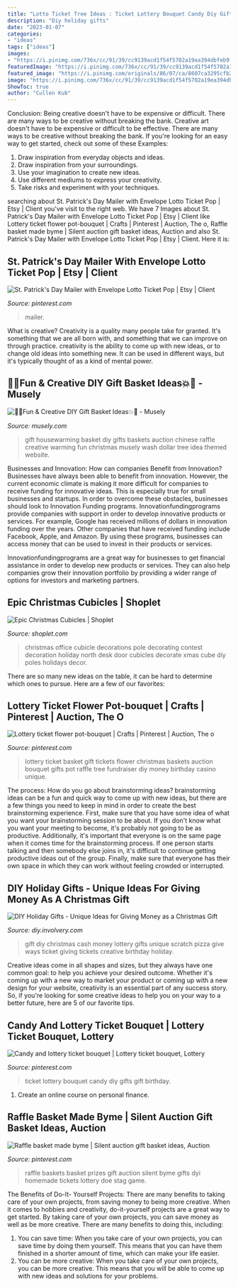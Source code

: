 ```yaml
---
title: "Lotto Ticket Tree Ideas : Ticket Lottery Bouquet Candy Diy Gifts Gift Birthday"
description: "Diy holiday gifts"
date: "2023-01-07"
categories:
- "ideas"
tags: ["ideas"]
images:
- "https://i.pinimg.com/736x/cc/91/39/cc9139acd1f54f5702a19ea394dbfeb9.jpg"
featuredImage: "https://i.pinimg.com/736x/cc/91/39/cc9139acd1f54f5702a19ea394dbfeb9.jpg"
featured_image: "https://i.pinimg.com/originals/86/07/ca/8607ca3295cfb275d9e1cb9b336e57b3.jpg"
image: "https://i.pinimg.com/736x/cc/91/39/cc9139acd1f54f5702a19ea394dbfeb9.jpg"
ShowToc: true
author: "Cullen Kub"
---
```



Conclusion: Being creative doesn't have to be expensive or difficult. There are many ways to be creative without breaking the bank.
Creative art doesn't have to be expensive or difficult to be effective. There are many ways to be creative without breaking the bank. If you're looking for an easy way to get started, check out some of these Examples: 
1. Draw inspiration from everyday objects and ideas.
2. Draw inspiration from your surroundings.
3. Use your imagination to create new ideas. 
4. Use different mediums to express your creativity.
5. Take risks and experiment with your techniques.

	

		
searching about St. Patrick&#039;s Day Mailer with Envelope Lotto Ticket Pop | Etsy | Client you've visit to the right web. We have 7 Images about St. Patrick&#039;s Day Mailer with Envelope Lotto Ticket Pop | Etsy | Client like Lottery ticket flower pot-bouquet | Crafts | Pinterest | Auction, The o, Raffle basket made byme | Silent auction gift basket ideas, Auction and also St. Patrick&#039;s Day Mailer with Envelope Lotto Ticket Pop | Etsy | Client. Here it is:
		
    
## St. Patrick&#039;s Day Mailer With Envelope Lotto Ticket Pop | Etsy | Client

<img loading=lazy src="https://i.pinimg.com/736x/cc/91/39/cc9139acd1f54f5702a19ea394dbfeb9.jpg" onerror="this.onerror=null;this.src='https://tse2.mm.bing.net/th?id=OIP.HS9_WCOlIRVMOUBJMZaRBgHaHZ&amp;pid=15.1';" alt="St. Patrick&#039;s Day Mailer with Envelope Lotto Ticket Pop | Etsy | Client">

_Source: pinterest.com_

>mailer. 

	

What is creative?
Creativity is a quality many people take for granted. It's something that we are all born with, and something that we can improve on through practice. creativity is the ability to come up with new ideas, or to change old ideas into something new. It can be used in different ways, but it's typically thought of as a kind of mental power.

    
## 🎉💥Fun &amp; Creative DIY Gift Basket Ideas💥🎉 - Musely

<img loading=lazy src="https://media.musely.com/u/843ef567-36c1-4484-a2ae-d222efd29e10.jpg" onerror="this.onerror=null;this.src='https://tse4.mm.bing.net/th?id=OIP.FalHnXfp7hAnfg_sHPFnnQHaJ4&amp;pid=15.1';" alt="🎉💥Fun &amp; Creative DIY Gift Basket Ideas💥🎉 - Musely">

_Source: musely.com_

>gift housewarming basket diy gifts baskets auction chinese raffle creative warming fun christmas musely wash dollar tree idea themed website. 

	

Businesses and Innovation: How can companies Benefit from Innovation?
Businesses have always been able to benefit from innovation. However, the current economic climate is making it more difficult for companies to receive funding for innovative ideas. This is especially true for small businesses and startups. In order to overcome these obstacles, businesses should look to Innovation Funding programs.
Innovationfundingprograms provide companies with support in order to develop innovative products or services. For example, Google has received millions of dollars in innovation funding over the years. Other companies that have received funding include Facebook, Apple, and Amazon. By using these programs, businesses can access money that can be used to invest in their products or services.

Innovationfundingprograms are a great way for businesses to get financial assistance in order to develop new products or services. They can also help companies grow their innovation portfolio by providing a wider range of options for investors and marketing partners.

    
## Epic Christmas Cubicles | Shoplet

<img loading=lazy src="https://www.shoplet.com/blog/wp-content/uploads/2015/12/cubicle-8.jpg" onerror="this.onerror=null;this.src='https://tse3.mm.bing.net/th?id=OIP.9K3AGG9GtsCl_x2TRqYXTgHaLG&amp;pid=15.1';" alt="Epic Christmas Cubicles | Shoplet">

_Source: shoplet.com_

>christmas office cubicle decorations pole decorating contest decoration holiday north desk door cubicles decorate xmas cube diy poles holidays decor. 

	

There are so many new ideas on the table, it can be hard to determine which ones to pursue. Here are a few of our favorites: 

    
## Lottery Ticket Flower Pot-bouquet | Crafts | Pinterest | Auction, The O

<img loading=lazy src="https://s-media-cache-ak0.pinimg.com/736x/a0/b5/83/a0b58383eb9f98e8a84e755d977c24a2.jpg" onerror="this.onerror=null;this.src='https://tse3.mm.bing.net/th?id=OIP.qLz35pxwOf7cElbDYm06iQHaJ6&amp;pid=15.1';" alt="Lottery ticket flower pot-bouquet | Crafts | Pinterest | Auction, The o">

_Source: pinterest.com_

>lottery ticket basket gift tickets flower christmas baskets auction bouquet gifts pot raffle tree fundraiser diy money birthday casino unique. 

	

The process: How do you go about brainstorming ideas?
brainstorming ideas can be a fun and quick way to come up with new ideas, but there are a few things you need to keep in mind in order to create the best brainstorming experience. First, make sure that you have some idea of what you want your brainstorming session to be about. If you don't know what you want your meeting to become, it's probably not going to be as productive. Additionally, it's important that everyone is on the same page when it comes time for the brainstorming process. If one person starts talking and then somebody else joins in, it's difficult to continue getting productive ideas out of the group. Finally, make sure that everyone has their own space in which they can work without feeling crowded or interrupted.

    
## DIY Holiday Gifts - Unique Ideas For Giving Money As A Christmas Gift

<img loading=lazy src="http://diy.involvery.com/wp-content/uploads/sites/22/2019/07/cash-gift-lottery-tickets-pizza.jpg" onerror="this.onerror=null;this.src='https://tse3.mm.bing.net/th?id=OIP.dkHKGd9iOmA8NMBnt93OZwHaLH&amp;pid=15.1';" alt="DIY Holiday Gifts - Unique Ideas for Giving Money as a Christmas Gift">

_Source: diy.involvery.com_

>gift diy christmas cash money lottery gifts unique scratch pizza give ways ticket giving tickets creative birthday holiday. 

	

Creative ideas come in all shapes and sizes, but they always have one common goal: to help you achieve your desired outcome. Whether it's coming up with a new way to market your product or coming up with a new design for your website, creativity is an essential part of any success story. So, if you're looking for some creative ideas to help you on your way to a better future, here are 5 of our favorite tips.

    
## Candy And Lottery Ticket Bouquet | Lottery Ticket Bouquet, Lottery

<img loading=lazy src="https://i.pinimg.com/originals/86/07/ca/8607ca3295cfb275d9e1cb9b336e57b3.jpg" onerror="this.onerror=null;this.src='https://tse1.mm.bing.net/th?id=OIP.PaWzWJhoQT9L5ozOXNZ50wHaNK&amp;pid=15.1';" alt="Candy and lottery ticket bouquet | Lottery ticket bouquet, Lottery">

_Source: pinterest.com_

>ticket lottery bouquet candy diy gifts gift birthday. 

	

1. Create an online course on personal finance.

    
## Raffle Basket Made Byme | Silent Auction Gift Basket Ideas, Auction

<img loading=lazy src="https://i.pinimg.com/originals/8f/72/f3/8f72f3387c351f7e9edffacc34b62f79.jpg" onerror="this.onerror=null;this.src='https://tse2.mm.bing.net/th?id=OIP.Xb8wU3J9jsEpzJBIvY_mjwHaJ4&amp;pid=15.1';" alt="Raffle basket made byme | Silent auction gift basket ideas, Auction">

_Source: pinterest.com_

>raffle baskets basket prizes gift auction silent byme gifts dyi homemade tickets lottery doe stag game. 

	

The Benefits of Do-It- Yourself Projects: There are many benefits to taking care of your own projects, from saving money to being more creative.
When it comes to hobbies and creativity, do-it-yourself projects are a great way to get started. By taking care of your own projects, you can save money as well as be more creative. There are many benefits to doing this, including: 
1. You can save time: When you take care of your own projects, you can save time by doing them yourself. This means that you can have them finished in a shorter amount of time, which can make your life easier. 
2. You can be more creative: When you take care of your own projects, you can be more creative. This means that you will be able to come up with new ideas and solutions for your problems. 

